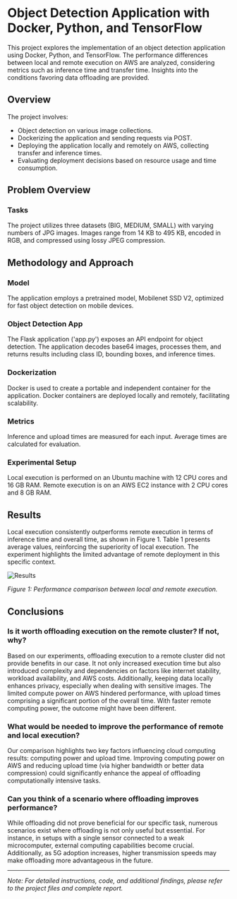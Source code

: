 # Object Detection Application with Docker, Python, and TensorFlow

This project explores the implementation of an object detection application using Docker, Python, and TensorFlow. The performance differences between local and remote execution on AWS are analyzed, considering metrics such as inference time and transfer time. Insights into the conditions favoring data offloading are provided.

## Overview
The project involves:
- Object detection on various image collections.
- Dockerizing the application and sending requests via POST.
- Deploying the application locally and remotely on AWS, collecting transfer and inference times.
- Evaluating deployment decisions based on resource usage and time consumption.

## Problem Overview
### Tasks
The project utilizes three datasets (BIG, MEDIUM, SMALL) with varying numbers of JPG images. Images range from 14 KB to 495 KB, encoded in RGB, and compressed using lossy JPEG compression.

## Methodology and Approach
### Model
The application employs a pretrained model, Mobilenet SSD V2, optimized for fast object detection on mobile devices.

### Object Detection App
The Flask application ('app.py') exposes an API endpoint for object detection. The application decodes base64 images, processes them, and returns results including class ID, bounding boxes, and inference times.

### Dockerization
Docker is used to create a portable and independent container for the application. Docker containers are deployed locally and remotely, facilitating scalability.

### Metrics
Inference and upload times are measured for each input. Average times are calculated for evaluation.

### Experimental Setup
Local execution is performed on an Ubuntu machine with 12 CPU cores and 16 GB RAM. Remote execution is on an AWS EC2 instance with 2 CPU cores and 8 GB RAM.

## Results
Local execution consistently outperforms remote execution in terms of inference time and overall time, as shown in Figure 1. Table 1 presents average values, reinforcing the superiority of local execution. The experiment highlights the limited advantage of remote deployment in this specific context.

![Results](img/results.png)

*Figure 1: Performance comparison between local and remote execution.*

## Conclusions

### Is it worth offloading execution on the remote cluster? If not, why?
Based on our experiments, offloading execution to a remote cluster did not provide benefits in our case. It not only increased execution time but also introduced complexity and dependencies on factors like internet stability, workload availability, and AWS costs. Additionally, keeping data locally enhances privacy, especially when dealing with sensitive images. The limited compute power on AWS hindered performance, with upload times comprising a significant portion of the overall time. With faster remote computing power, the outcome might have been different.

### What would be needed to improve the performance of remote and local execution?
Our comparison highlights two key factors influencing cloud computing results: computing power and upload time. Improving computing power on AWS and reducing upload time (via higher bandwidth or better data compression) could significantly enhance the appeal of offloading computationally intensive tasks.

### Can you think of a scenario where offloading improves performance?
While offloading did not prove beneficial for our specific task, numerous scenarios exist where offloading is not only useful but essential. For instance, in setups with a single sensor connected to a weak microcomputer, external computing capabilities become crucial. Additionally, as 5G adoption increases, higher transmission speeds may make offloading more advantageous in the future.

---

*Note: For detailed instructions, code, and additional findings, please refer to the project files and complete report.*
